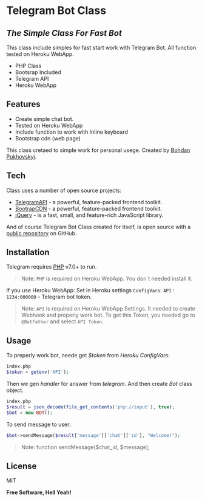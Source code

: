 # Telegram Bot Class
## _The Simple Class For Fast Bot_

This class include simples for fast start work with Telegram Bot.
All function tested on Heroku WebApp. 

- PHP Class 
- Bootsrap Included
- Telegram API
- Heroku WebApp

## Features

- Create simple chat bot. 
- Tested on Heroku WebApp
- Include function to work with Inline keyboard
- Bootstrap cdn (web page)

This class cretaed to simple work for personal usege. 
Created by [Bohdan Pukhovskyi](https://www.facebook.com/bohdan.pukhovskyi).

## Tech
Class uses a number of open source projects:
- [TelegramAPI] - a powerful, feature-packed frontend toolkit.
- [BootrapCDN](https://getbootstrap.com) - a powerful, feature-packed frontend toolkit.
- [jQuery](https://jquery.com) - is a fast, small, and feature-rich JavaScript library. 

And of course Telegram Bot Class created for itself, is open source with a [public repository][gitproject] 
on GitHub.

## Installation
Telegram requires [PHP](https://www.php.net) v7.0+ to run.
> Note: `PHP` is required on Heroku WebApp. You don`t needed install it. 

If you use Heroku WebApp: Set in Heroku settings `ConfigVars`: 
`API` : `1234:000000` - Telegram bot token.
> Note: `API` is required on Heroku WebApp Settings. It needed to create Webhook and properly work bot. To get this Token, you needed go to `@BotFather` and select `API Token`.

## Usage
To preperly work bot, neede get _$token_ from _Heroku ConfigVars_:
```php
index.php
$token = getenv('API');
```

Then we gen _handler_ for answer from _telegram_. And then create _Bot_ class object.
```php
index.php
$result = json_decode(file_get_contents('php://input'), true);
$bot = new BOT();
```

To send message to user:
```php
$bot->sendMessage($result['message']['chat']['id'], "Welcome!");
```
> Note: function sendMessage($chat_id, $message);



## License

MIT

**Free Software, Hell Yeah!**

[gitproject]: <https://github.com/intern-tester/cathedra-test-system>
[git-repo-url]: <https://github.com/intern-tester/cathedra-test-system.git>
[TelegramAPI]: <https://github.com/intern-tester/cathedra-test-system.git>
